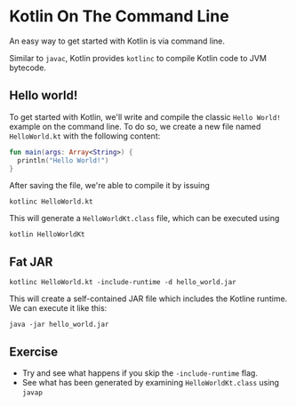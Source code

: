 # Kotlin On The Command Line

An easy way to get started with Kotlin is via command line.

Similar to `javac`, Kotlin provides `kotlinc` to compile Kotlin code to JVM bytecode.

## Hello world!

To get started with Kotlin, we'll write and compile the classic `Hello World!` example on the command line.
To do so, we create a new file named `HelloWorld.kt` with the following content:

```Kotlin
fun main(args: Array<String>) {
  println("Hello World!")
}
```

After saving the file, we're able to compile it by issuing

`kotlinc HelloWorld.kt`

This will generate a `HelloWorldKt.class` file, which can be executed using

`kotlin HelloWorldKt`

## Fat JAR

`kotlinc HelloWorld.kt -include-runtime -d hello_world.jar`

This will create a self-contained JAR file which includes the Kotline runtime.
We can execute it like this:

`java -jar hello_world.jar`

## Exercise

* Try and see what happens if you skip the `-include-runtime` flag.
* See what has been generated by examining `HelloWorldKt.class` using `javap`
